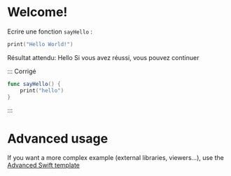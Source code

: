# Welcome!
Ecrire une fonction `sayHello` :



```swift runnable
print("Hello World!")
```

Résultat attendu: Hello
Si vous avez réussi, vous pouvez continuer

::: Corrigé
```swift runnable
func sayHello() {
    print("hello")
}
```
:::

# Advanced usage

If you want a more complex example (external libraries, viewers...), use the [Advanced Swift template](https://tech.io/select-repo/575)
